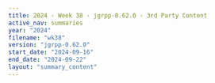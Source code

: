 ```yaml
---
title: 2024 - Week 38 - jgrpp-0.62.0 - 3rd Party Content
active_nav: summaries
year: "2024"
filename: "wk38"
version: "jgrpp-0.62.0"
start_date: "2024-09-16"
end_date: "2024-09-22"
layout: "summary_content"
---
```

